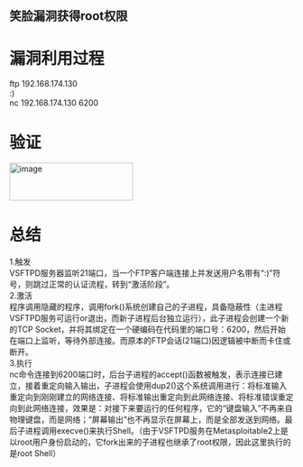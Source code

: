 ## 笑脸漏洞获得root权限
# 漏洞利用过程
ftp 192.168.174.130  
:)  
nc 192.168.174.130 6200
# 验证
<img width="219" height="67" alt="image" src="https://github.com/user-attachments/assets/a80e9869-3abf-434d-9d4a-66fa96b62635" />

# 总结
1.触发  
VSFTPD服务器监听21端口，当一个FTP客户端连接上并发送用户名带有“:)”符号，则跳过正常的认证流程，转到“激活阶段”。  
2.激活  
程序调用隐藏的程序，调用fork()系统创建自己的子进程，具备隐蔽性（主进程VSFTPD服务可运行or退出，而新子进程后台独立运行），此子进程会创建一个新的TCP Socket，并将其绑定在一个硬编码在代码里的端口号：6200，然后开始在端口上监听，等待外部连接。而原本的FTP会话(21端口)因逻辑被中断而卡住或断开。  
3.执行  
nc命令连接到6200端口时，后台子进程的accept()函数被触发，表示连接已建立，接着重定向输入输出，子进程会使用dup2()这个系统调用进行：将标准输入重定向到刚刚建立的网络连接、将标准输出重定向到此网络连接、将标准错误重定向到此网络连接，效果是：对接下来要运行的任何程序，它的“键盘输入”不再来自物理键盘，而是网络；“屏幕输出”也不再显示在屏幕上，而是全部发送到网络。最后子进程调用execve()来执行Shell。（由于VSFTPD服务在Metasploitable2上是以root用户身份启动的，它fork出来的子进程也继承了root权限，因此这里执行的是root Shell）
